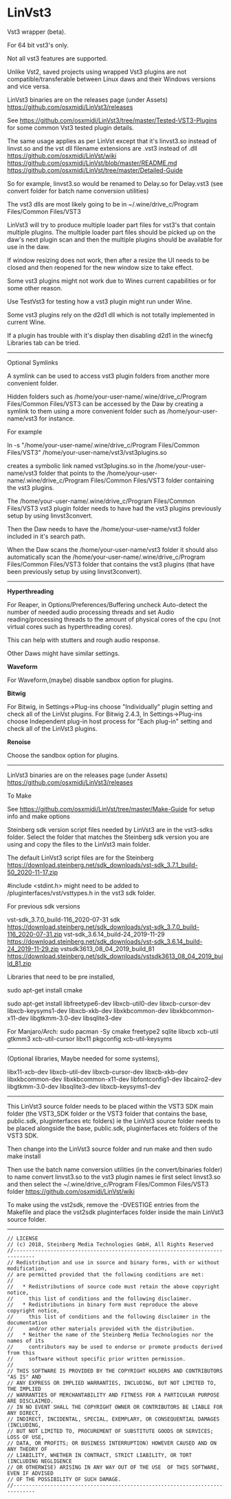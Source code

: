 # LinVst3

Vst3 wrapper (beta).

For 64 bit vst3's only.

Not all vst3 features are supported.

Unlike Vst2, saved projects using wrapped Vst3 plugins are not compatible/transferable between Linux daws and their Windows versions and vice versa.

LinVst3 binaries are on the releases page (under Assets) https://github.com/osxmidi/LinVst3/releases

See https://github.com/osxmidi/LinVst3/tree/master/Tested-VST3-Plugins for some common Vst3 tested plugin details.

The same usage applies as per LinVst except that it's linvst3.so instead of linvst.so and the vst dll filename extensions are .vst3 instead of .dll https://github.com/osxmidi/LinVst/wiki https://github.com/osxmidi/LinVst/blob/master/README.md https://github.com/osxmidi/LinVst/tree/master/Detailed-Guide

So for example, linvst3.so would be renamed to Delay.so for Delay.vst3 (see convert folder for batch name conversion utilities)

The vst3 dlls are most likely going to be in ~/.wine/drive_c/Program Files/Common Files/VST3

LinVst3 will try to produce multiple loader part files for vst3's that contain multiple plugins. 
The multiple loader part files should be picked up on the daw's next plugin scan and then the multiple plugins should be available for use in the daw.

If window resizing does not work, then after a resize the UI needs to be closed and then reopened for the new window size to take effect.

Some vst3 plugins might not work due to Wines current capabilities or for some other reason.

Use TestVst3 for testing how a vst3 plugin might run under Wine.

Some vst3 plugins rely on the d2d1 dll which is not totally implemented in current Wine.

If a plugin has trouble with it's display then disabling d2d1 in the winecfg Libraries tab can be tried.

-----------

Optional Symlinks

A symlink can be used to access vst3 plugin folders from another more convenient folder.

Hidden folders such as /home/your-user-name/.wine/drive_c/Program Files/Common Files/VST3 can be accessed by the Daw by creating a symlink to them using a more convenient folder such as /home/your-user-name/vst3 for instance.

For example

ln -s "/home/your-user-name/.wine/drive_c/Program Files/Common Files/VST3" /home/your-user-name/vst3/vst3plugins.so

creates a symbolic link named vst3plugins.so in the /home/your-user-name/vst3 folder that points to the /home/your-user-name/.wine/drive_c/Program Files/Common Files/VST3 folder containing the vst3 plugins.

The /home/your-user-name/.wine/drive_c/Program Files/Common Files/VST3 vst3 plugin folder needs to have had the vst3 plugins previously setup by using linvst3convert.

Then the Daw needs to have the /home/your-user-name/vst3 folder included in it's search path.

When the Daw scans the /home/your-user-name/vst3 folder it should also automatically scan the /home/your-user-name/.wine/drive_c/Program Files/Common Files/VST3 folder that contains the vst3 plugins (that have been previously setup by using linvst3convert).

-------

**Hyperthreading**

For Reaper, in Options/Preferences/Buffering uncheck Auto-detect the number of needed audio processing threads and set 
Audio reading/processing threads to the amount of physical cores of the cpu (not virtual cores such as hyperthreading cores).

This can help with stutters and rough audio response.

Other Daws might have similar settings.

**Waveform**

For Waveform,(maybe) disable sandbox option for plugins.

**Bitwig**

For Bitwig, in Settings->Plug-ins choose "Individually" plugin setting and check all of the LinVst plugins.
For Bitwig 2.4.3, In Settings->Plug-ins choose Independent plug-in host process for "Each plug-in" setting and check all of the LinVst3 plugins.

**Renoise**

Choose the sandbox option for plugins.

-------

LinVst3 binaries are on the releases page (under Assets) https://github.com/osxmidi/LinVst3/releases

To Make

See https://github.com/osxmidi/LinVst/tree/master/Make-Guide for setup info and make options

Steinberg sdk version script files needed by LinVst3 are in the vst3-sdks folder.
Select the folder that matches the Steinberg sdk version you are using and copy the files to the LinVst3 main folder.

The default LinVst3 script files are for the Steinberg https://download.steinberg.net/sdk_downloads/vst-sdk_3.7.1_build-50_2020-11-17.zip

#include <stdint.h> might need to be added to /pluginterfaces/vst/vsttypes.h in the vst3 sdk folder.

For previous sdk versions

vst-sdk_3.7.0_build-116_2020-07-31 sdk https://download.steinberg.net/sdk_downloads/vst-sdk_3.7.0_build-116_2020-07-31.zip
vst-sdk_3.6.14_build-24_2019-11-29 https://download.steinberg.net/sdk_downloads/vst-sdk_3.6.14_build-24_2019-11-29.zip 
vstsdk3613_08_04_2019_build_81 https://download.steinberg.net/sdk_downloads/vstsdk3613_08_04_2019_build_81.zip

Libraries that need to be pre installed, 

sudo apt-get install cmake

sudo apt-get install libfreetype6-dev libxcb-util0-dev libxcb-cursor-dev libxcb-keysyms1-dev libxcb-xkb-dev libxkbcommon-dev libxkbcommon-x11-dev libgtkmm-3.0-dev libsqlite3-dev

For Manjaro/Arch: sudo pacman -Sy cmake freetype2 sqlite libxcb xcb-util gtkmm3 xcb-util-cursor libx11 pkgconfig xcb-util-keysyms

------

(Optional libraries, Maybe needed for some systems),

libx11-xcb-dev
libxcb-util-dev
libxcb-cursor-dev
libxcb-xkb-dev
libxkbcommon-dev
libxkbcommon-x11-dev
libfontconfig1-dev
libcairo2-dev
libgtkmm-3.0-dev
libsqlite3-dev
libxcb-keysyms1-dev

-------

This LinVst3 source folder needs to be placed within the VST3 SDK main folder (the VST3_SDK folder or the VST3 folder that contains the base, public.sdk, pluginterfaces etc folders) ie the LinVst3 source folder needs to be placed alongside the base, public.sdk, pluginterfaces etc folders of the VST3 SDK.

Then change into the LinVst3 source folder and run make and then sudo make install

Then use the batch name conversion utilities (in the convert/binaries folder) to name convert linvst3.so to the vst3 plugin names ie first select linvst3.so and then select the ~/.wine/drive_c/Program Files/Common Files/VST3 folder https://github.com/osxmidi/LinVst/wiki

To make using the vst2sdk, remove the -DVESTIGE entries from the Makefile and place the vst2sdk pluginterfaces folder inside the main LinVst3 source folder.

----------

````//-----------------------------------------------------------------------------
// LICENSE
// (c) 2018, Steinberg Media Technologies GmbH, All Rights Reserved
//-----------------------------------------------------------------------------
// Redistribution and use in source and binary forms, with or without modification,
// are permitted provided that the following conditions are met:
// 
//   * Redistributions of source code must retain the above copyright notice, 
//     this list of conditions and the following disclaimer.
//   * Redistributions in binary form must reproduce the above copyright notice,
//     this list of conditions and the following disclaimer in the documentation 
//     and/or other materials provided with the distribution.
//   * Neither the name of the Steinberg Media Technologies nor the names of its
//     contributors may be used to endorse or promote products derived from this 
//     software without specific prior written permission.
// 
// THIS SOFTWARE IS PROVIDED BY THE COPYRIGHT HOLDERS AND CONTRIBUTORS "AS IS" AND
// ANY EXPRESS OR IMPLIED WARRANTIES, INCLUDING, BUT NOT LIMITED TO, THE IMPLIED 
// WARRANTIES OF MERCHANTABILITY AND FITNESS FOR A PARTICULAR PURPOSE ARE DISCLAIMED. 
// IN NO EVENT SHALL THE COPYRIGHT OWNER OR CONTRIBUTORS BE LIABLE FOR ANY DIRECT, 
// INDIRECT, INCIDENTAL, SPECIAL, EXEMPLARY, OR CONSEQUENTIAL DAMAGES (INCLUDING, 
// BUT NOT LIMITED TO, PROCUREMENT OF SUBSTITUTE GOODS OR SERVICES; LOSS OF USE, 
// DATA, OR PROFITS; OR BUSINESS INTERRUPTION) HOWEVER CAUSED AND ON ANY THEORY OF 
// LIABILITY, WHETHER IN CONTRACT, STRICT LIABILITY, OR TORT (INCLUDING NEGLIGENCE 
// OR OTHERWISE) ARISING IN ANY WAY OUT OF THE USE  OF THIS SOFTWARE, EVEN IF ADVISED
// OF THE POSSIBILITY OF SUCH DAMAGE.
//-----------------------------------------------------------------------------
